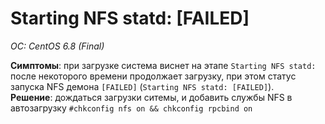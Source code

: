 # Starting NFS statd: [FAILED]
*OC: CentOS 6.8 (Final)*

**Симптомы**: при загрузке система виснет на этапе `Starting NFS statd: ` после некоторого времени продолжает загрузку, при этом статус запуска NFS демона `[FAILED]` (`Starting NFS statd: [FAILED]`).   
**Решение**: дождаться загрузки ситемы, и добавить службы NFS в автозагрузку `#chkconfig nfs on && chkconfig rpcbind on`